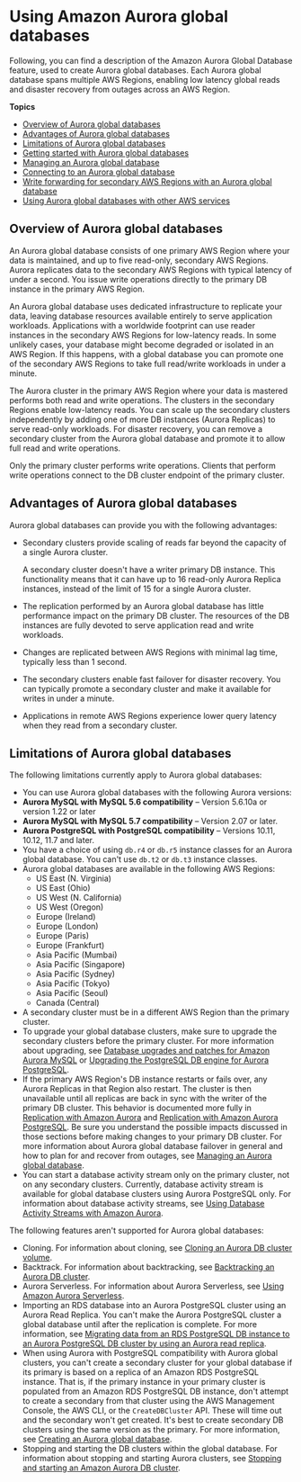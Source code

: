 # Using Amazon Aurora global databases<a name="aurora-global-database"></a>

Following, you can find a description of the Amazon Aurora Global Database feature, used to create Aurora global databases\. Each Aurora global database spans multiple AWS Regions, enabling low latency global reads and disaster recovery from outages across an AWS Region\. 

**Topics**
+ [Overview of Aurora global databases](#aurora-global-database-overview)
+ [Advantages of Aurora global databases](#aurora-global-database.advantages)
+ [Limitations of Aurora global databases](#aurora-global-database.limitations)
+ [Getting started with Aurora global databases](aurora-global-database-getting-started.md)
+ [Managing an Aurora global database](aurora-global-database-managing.md)
+ [Connecting to an Aurora global database](aurora-global-database-connecting.md)
+ [Write forwarding for secondary AWS Regions with an Aurora global database](aurora-global-database-write-forwarding.md)
+ [Using Aurora global databases with other AWS services](aurora-global-database-interop.md)

## Overview of Aurora global databases<a name="aurora-global-database-overview"></a>

 An Aurora global database consists of one primary AWS Region where your data is maintained, and up to five read\-only, secondary AWS Regions\. Aurora replicates data to the secondary AWS Regions with typical latency of under a second\. You issue write operations directly to the primary DB instance in the primary AWS Region\. 

An Aurora global database uses dedicated infrastructure to replicate your data, leaving database resources available entirely to serve application workloads\. Applications with a worldwide footprint can use reader instances in the secondary AWS Regions for low\-latency reads\. In some unlikely cases, your database might become degraded or isolated in an AWS Region\. If this happens, with a global database you can promote one of the secondary AWS Regions to take full read/write workloads in under a minute\. 

 The Aurora cluster in the primary AWS Region where your data is mastered performs both read and write operations\. The clusters in the secondary Regions enable low\-latency reads\. You can scale up the secondary clusters independently by adding one of more DB instances \(Aurora Replicas\) to serve read\-only workloads\. For disaster recovery, you can remove a secondary cluster from the Aurora global database and promote it to allow full read and write operations\. 

 Only the primary cluster performs write operations\. Clients that perform write operations connect to the DB cluster endpoint of the primary cluster\. 

## Advantages of Aurora global databases<a name="aurora-global-database.advantages"></a>

Aurora global databases can provide you with the following advantages: 
+ Secondary clusters provide scaling of reads far beyond the capacity of a single Aurora cluster\. 

  A secondary cluster doesn't have a writer primary DB instance\. This functionality means that it can have up to 16 read\-only Aurora Replica instances, instead of the limit of 15 for a single Aurora cluster\.
+  The replication performed by an Aurora global database has little performance impact on the primary DB cluster\. The resources of the DB instances are fully devoted to serve application read and write workloads\. 
+  Changes are replicated between AWS Regions with minimal lag time, typically less than 1 second\. 
+  The secondary clusters enable fast failover for disaster recovery\. You can typically promote a secondary cluster and make it available for writes in under a minute\. 
+  Applications in remote AWS Regions experience lower query latency when they read from a secondary cluster\. 

## Limitations of Aurora global databases<a name="aurora-global-database.limitations"></a>

 The following limitations currently apply to Aurora global databases:
+  You can use Aurora global databases with the following Aurora versions:
  + **Aurora MySQL with MySQL 5\.6 compatibility** – Version 5\.6\.10a or version 1\.22 or later
  + **Aurora MySQL with MySQL 5\.7 compatibility** – Version 2\.07 or later\.
  + **Aurora PostgreSQL with PostgreSQL compatibility** – Versions 10\.11, 10\.12, 11\.7 and later\. 
+  You have a choice of using `db.r4` or `db.r5` instance classes for an Aurora global database\. You can't use `db.t2` or `db.t3` instance classes\.
+ Aurora global databases are available in the following AWS Regions:
  + US East \(N\. Virginia\)
  + US East \(Ohio\)
  + US West \(N\. California\)
  + US West \(Oregon\)
  + Europe \(Ireland\)
  + Europe \(London\)
  + Europe \(Paris\)
  + Europe \(Frankfurt\)
  + Asia Pacific \(Mumbai\)
  + Asia Pacific \(Singapore\)
  + Asia Pacific \(Sydney\)
  + Asia Pacific \(Tokyo\)
  + Asia Pacific \(Seoul\)
  + Canada \(Central\)
+  A secondary cluster must be in a different AWS Region than the primary cluster\. 
+ To upgrade your global database clusters, make sure to upgrade the secondary clusters before the primary cluster\. For more information about upgrading, see [Database upgrades and patches for Amazon Aurora MySQL](AuroraMySQL.Updates.md#AuroraMySQL.Updates.Patching) or [Upgrading the PostgreSQL DB engine for Aurora PostgreSQL](USER_UpgradeDBInstance.PostgreSQL.md)\. 
+ If the primary AWS Region's DB instance restarts or fails over, any Aurora Replicas in that Region also restart\. The cluster is then unavailable until all replicas are back in sync with the writer of the primary DB cluster\. This behavior is documented more fully in [Replication with Amazon Aurora](Aurora.Replication.md) and [Replication with Amazon Aurora PostgreSQL](AuroraPostgreSQL.Replication.md)\. Be sure you understand the possible impacts discussed in those sections before making changes to your primary DB cluster\. For more information about Aurora global database failover in general and how to plan for and recover from outages, see [Managing an Aurora global database](aurora-global-database-managing.md)\. 
+  You can start a database activity stream only on the primary cluster, not on any secondary clusters\.  Currently, database activity stream is available for global database clusters using Aurora PostgreSQL only\. For information about database activity streams, see [Using Database Activity Streams with Amazon Aurora](DBActivityStreams.md)\.

 The following features aren't supported for Aurora global databases: 
+  Cloning\. For information about cloning, see [Cloning an Aurora DB cluster volume](Aurora.Managing.Clone.md)\. 
+  Backtrack\. For information about backtracking, see [Backtracking an Aurora DB cluster](AuroraMySQL.Managing.Backtrack.md)\. 
+ Aurora Serverless\. For information about Aurora Serverless, see [Using Amazon Aurora Serverless](aurora-serverless.md)\. 
+ Importing an RDS database into an Aurora PostgreSQL cluster using an Aurora Read Replica\. You can't make the Aurora PostgreSQL cluster a global database until after the replication is complete\. For more information, see [Migrating data from an RDS PostgreSQL DB instance to an Aurora PostgreSQL DB cluster by using an Aurora read replica](AuroraPostgreSQL.Migrating.md#AuroraPostgreSQL.Migrating.RDSPostgreSQL.Replica)\.
+  When using Aurora with PostgreSQL compatibility with Aurora global clusters, you can't create a secondary cluster for your global database if its primary is based on a replica of an Amazon RDS PostgreSQL instance\. That is, if the primary instance in your primary cluster is populated from an Amazon RDS PostgreSQL DB instance, don't attempt to create a secondary from that cluster using the AWS Management Console, the AWS CLI, or the `CreateDBCluster` API\. These will time out and the secondary won't get created\. It's best to create secondary DB clusters using the same version as the primary\. For more information, see [Creating an Aurora global database](aurora-global-database-getting-started.md#aurora-global-database-creating)\. 
+  Stopping and starting the DB clusters within the global database\. For information about stopping and starting Aurora clusters, see [Stopping and starting an Amazon Aurora DB cluster](aurora-cluster-stop-start.md)\. 